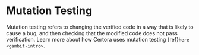 Mutation Testing
================

Mutation testing refers to changing the verified code in a way that is likely
to cause a bug, and then checking that the modified code does not pass
verification.
Learn more about how Certora uses mutation testing {ref}`here <gambit-intro>`.

